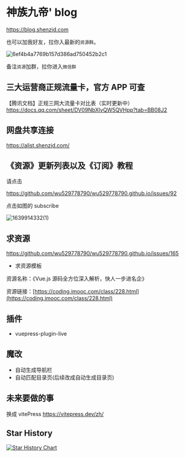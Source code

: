 # 神族九帝' blog

<https://blog.shenzjd.com>

也可以加我好友，拉你入最新的`资源群`。

![6ef4b4a7769b157d386ad750452b2c1](https://gcore.jsdelivr.net/gh/wu529778790/image/blog/6ef4b4a7769b157d386ad750452b2c1.jpg)

备注`资源`加群，拉你进入`微信群`

## 三大运营商正规流量卡，官方 APP 可查

【腾讯文档】正规三网大流量卡对比表（实时更新中）
<https://docs.qq.com/sheet/DV09NbXlvQW5QVHpp?tab=BB08J2>

## 网盘共享连接

<https://alist.shenzjd.com/>

## 《资源》更新列表以及《订阅》教程

请点击

<https://github.com/wu529778790/wu529778790.github.io/issues/92>

点击如图的 subscribe

![1639914332(1)](<https://gcore.jsdelivr.net/gh/wu529778790/image/blog/1639914332(1).png>)

## 求资源

<https://github.com/wu529778790/wu529778790.github.io/issues/165>

- 求资源模板

资源名称：《Vue.js 源码全方位深入解析，快人一步进名企》

资源链接：[https://coding.imooc.com/class/228.html](https://coding.imooc.com/class/228.html)

## 插件

- vuepress-plugin-live

## 魔改

- 自动生成导航栏
- 自动匹配目录页(后续改成自动生成目录页)

## 未来要做的事

换成 vitePress <https://vitepress.dev/zh/>

## Star History

[![Star History Chart](https://api.star-history.com/svg?repos=wu529778790/wu529778790.github.io&type=Date)](https://star-history.com/#wu529778790/wu529778790.github.io&Date)
